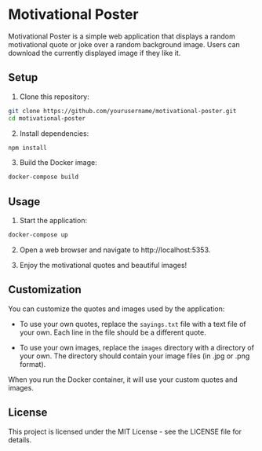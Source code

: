 # Motivational Poster

Motivational Poster is a simple web application that displays a random motivational quote or joke over a random background image. Users can download the currently displayed image if they like it.

## Setup

1. Clone this repository:

```bash
git clone https://github.com/yourusername/motivational-poster.git
cd motivational-poster
```

2. Install dependencies:

```bash
npm install
```

3. Build the Docker image:

```bash
docker-compose build
```

## Usage

1. Start the application:

```bash
docker-compose up
```

2. Open a web browser and navigate to http://localhost:5353.

3. Enjoy the motivational quotes and beautiful images!

## Customization

You can customize the quotes and images used by the application:

- To use your own quotes, replace the `sayings.txt` file with a text file of your own. Each line in the file should be a different quote.

- To use your own images, replace the `images` directory with a directory of your own. The directory should contain your image files (in .jpg or .png format).

When you run the Docker container, it will use your custom quotes and images.

## License

This project is licensed under the MIT License - see the LICENSE file for details.